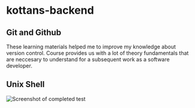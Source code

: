 # kottans-backend
## Git and Github

These learning materials helped me to improve my knowledge about version control. Course provides us with a lot of theory fundamentals that are neccesary to understand for a subsequent work as a software developer. 

## Unix Shell
![Screenshot of completed test](task_unix_shell/Screen%20Shot%202019-10-11%20at%208.05.37%20PM)

